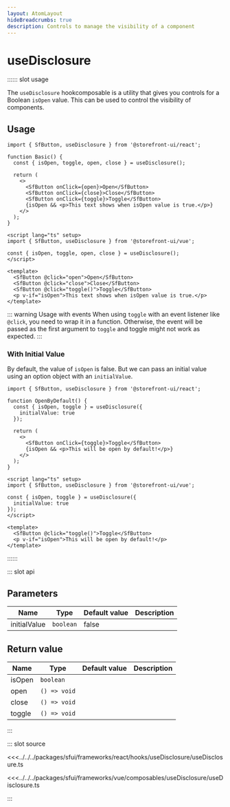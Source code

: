 ```yaml
---
layout: AtomLayout
hideBreadcrumbs: true
description: Controls to manage the visibility of a component
---
```


# useDisclosure

:::::: slot usage

The `useDisclosure` <!-- react -->hook<!-- end react --><!-- vue -->composable<!-- end vue --> is a utility that gives you controls for a Boolean `isOpen` value. This can be used to control the visibility of components.

## Usage

<SourceCode>

<!-- react -->
```tsx
import { SfButton, useDisclosure } from '@storefront-ui/react';

function Basic() {
  const { isOpen, toggle, open, close } = useDisclosure();

  return (
    <>
      <SfButton onClick={open}>Open</SfButton>
      <SfButton onClick={close}>Close</SfButton>
      <SfButton onClick={toggle}>Toggle</SfButton>
      {isOpen && <p>This text shows when isOpen value is true.</p>}
    </>
  );
}
```
<!-- end react -->
<!-- vue -->
```vue
<script lang="ts" setup>
import { SfButton, useDisclosure } from '@storefront-ui/vue';

const { isOpen, toggle, open, close } = useDisclosure();
</script>

<template>
  <SfButton @click="open">Open</SfButton>
  <SfButton @click="close">Close</SfButton>
  <SfButton @click="toggle()">Toggle</SfButton>
  <p v-if="isOpen">This text shows when isOpen value is true.</p>
</template>
```

::: warning Usage with events
When using `toggle` with an event listener like `@click`, you need to wrap it in a function. Otherwise, the event will be passed as the first argument to `toggle` and toggle might not work as expected.
:::
<!-- end vue -->

</SourceCode>

### With Initial Value

By default, the value of `isOpen` is false. But we can pass an initial value using an option object with an `initialValue`.

<SourceCode>

<!-- react -->
```tsx
import { SfButton, useDisclosure } from '@storefront-ui/react';

function OpenByDefault() {
  const { isOpen, toggle } = useDisclosure({ 
    initialValue: true
  });

  return (
    <>
      <SfButton onClick={toggle}>Toggle</SfButton>
      {isOpen && <p>This will be open by default!</p>}
    </>
  );
}
```
<!-- end react -->
<!-- vue -->
```vue
<script lang="ts" setup>
import { SfButton, useDisclosure } from '@storefront-ui/vue';

const { isOpen, toggle } = useDisclosure({ 
  initialValue: true
});
</script>

<template>
  <SfButton @click="toggle()">Toggle</SfButton>
  <p v-if="isOpen">This will be open by default!</p>
</template>
```
<!-- end vue -->

</SourceCode>

::::::

::: slot api

## Parameters

| Name         | Type      | Default value | Description |
| ------------ | --------- | ------------- | ----------- |
| initialValue | `boolean` | false         |             |

## Return value

| Name   | Type         | Default value | Description |
| ------ | ------------ | ------------- | ----------- |
| isOpen | `boolean`    |               |             |
| open   | `() => void` |               |             |
| close  | `() => void` |               |             |
| toggle | `() => void` |               |             |

:::

::: slot source
<SourceCode>

<!-- react -->
<<<../../../packages/sfui/frameworks/react/hooks/useDisclosure/useDisclosure.ts
<!-- end react -->
<!-- vue -->
<<<../../../packages/sfui/frameworks/vue/composables/useDisclosure/useDisclosure.ts
<!-- end vue -->

</SourceCode>
:::
